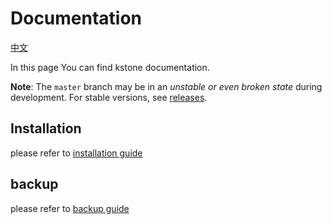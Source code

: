 # Documentation

[中文](README_CN.md)

In this page You can find kstone documentation.

**Note**: The `master` branch may be in an *unstable or even broken state* during development. For stable versions, see [releases][releases].
## Installation
please refer to [installation guide](installation)

## backup
please refer to [backup guide](backup)

[releases]: https://github.com/tkestack/kstone/releases